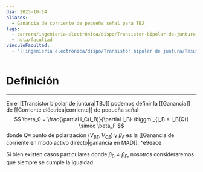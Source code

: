 ```yaml
---
dia: 2023-10-14
aliases:
  - Ganancia de corriente de pequeña señal para TBJ
tags:
  - carrera/ingeniería-electrónica/dispo/Transistor-bipolar-de-juntura
  - nota/facultad
vinculoFacultad:
  - "[[ingeniería electrónica/dispo/Transistor bipolar de juntura/Resumen.md]]"
---
```

# Definición
---
En el [[Transistor bipolar de juntura|TBJ]] podemos definir la [[Ganancia]] de [[Corriente eléctrica|corriente]] de pequeña señal $$ \beta_0 = \frac{\partial i_C(i_B)}{\partial i_B} \biggm|_{i_B = I_B(Q)} \simeq \beta_F $$ donde $Q \equiv$  punto de polarización  $(V_{BE}, V_{CE})$ y $\beta_F$ es la [[Ganancia de corriente en modo activo directo|ganancia en MAD]]. ^e9eace

Si bien existen casos particulares donde $\beta_0 \ne \beta_F$, nosotros consideraremos que siempre se cumple la igualdad
